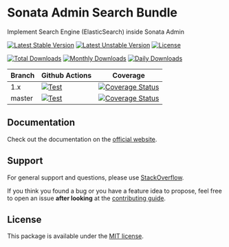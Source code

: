 <!--
DO NOT EDIT THIS FILE!

It's auto-generated by sonata-project/dev-kit package.
-->

# Sonata Admin Search Bundle

Implement Search Engine (ElasticSearch) inside Sonata Admin

[![Latest Stable Version](https://poser.pugx.org/sonata-project/admin-search-bundle/v/stable)](https://packagist.org/packages/sonata-project/admin-search-bundle)
[![Latest Unstable Version](https://poser.pugx.org/sonata-project/admin-search-bundle/v/unstable)](https://packagist.org/packages/sonata-project/admin-search-bundle)
[![License](https://poser.pugx.org/sonata-project/admin-search-bundle/license)](https://packagist.org/packages/sonata-project/admin-search-bundle)

[![Total Downloads](https://poser.pugx.org/sonata-project/admin-search-bundle/downloads)](https://packagist.org/packages/sonata-project/admin-search-bundle)
[![Monthly Downloads](https://poser.pugx.org/sonata-project/admin-search-bundle/d/monthly)](https://packagist.org/packages/sonata-project/admin-search-bundle)
[![Daily Downloads](https://poser.pugx.org/sonata-project/admin-search-bundle/d/daily)](https://packagist.org/packages/sonata-project/admin-search-bundle)

Branch | Github Actions | Coverage |
------ | -------------- | -------- |
1.x    | [![Test][test_stable_badge]][test_stable_link]     | [![Coverage Status][coverage_stable_badge]][coverage_stable_link]     |
master | [![Test][test_unstable_badge]][test_unstable_link] | [![Coverage Status][coverage_unstable_badge]][coverage_unstable_link] |

## Documentation

Check out the documentation on the [official website](https://sonata-project.org/bundles/admin-search).

## Support

For general support and questions, please use [StackOverflow](http://stackoverflow.com/questions/tagged/sonata).

If you think you found a bug or you have a feature idea to propose, feel free to open an issue
**after looking** at the [contributing guide](CONTRIBUTING.md).

## License

This package is available under the [MIT license](LICENSE).

[test_stable_badge]: https://github.com/sonata-project/SonataAdminSearchBundle/workflows/Test/badge.svg?branch=1.x
[test_stable_link]: https://github.com/sonata-project/SonataAdminSearchBundle/actions?query=workflow:test+branch:1.x
[test_unstable_badge]: https://github.com/sonata-project/SonataAdminSearchBundle/workflows/Test/badge.svg?branch=master
[test_unstable_link]: https://github.com/sonata-project/SonataAdminSearchBundle/actions?query=workflow:test+branch:master

[coverage_stable_badge]: https://codecov.io/gh/sonata-project/SonataAdminSearchBundle/branch/1.x/graph/badge.svg
[coverage_stable_link]: https://codecov.io/gh/sonata-project/SonataAdminSearchBundle/branch/1.x
[coverage_unstable_badge]: https://codecov.io/gh/sonata-project/SonataAdminSearchBundle/branch/master/graph/badge.svg
[coverage_unstable_link]: https://codecov.io/gh/sonata-project/SonataAdminSearchBundle/branch/master
